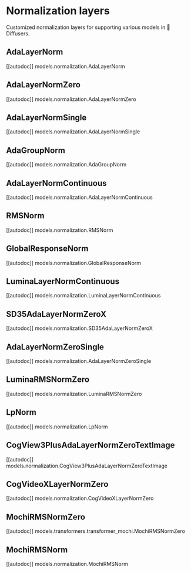 <!--Copyright 2024 The HuggingFace Team. All rights reserved.

Licensed under the Apache License, Version 2.0 (the "License"); you may not use this file except in compliance with
the License. You may obtain a copy of the License at

http://www.apache.org/licenses/LICENSE-2.0

Unless required by applicable law or agreed to in writing, software distributed under the License is distributed on
an "AS IS" BASIS, WITHOUT WARRANTIES OR CONDITIONS OF ANY KIND, either express or implied. See the License for the
specific language governing permissions and limitations under the License.
-->

# Normalization layers

Customized normalization layers for supporting various models in 🤗 Diffusers.

## AdaLayerNorm

[[autodoc]] models.normalization.AdaLayerNorm

## AdaLayerNormZero

[[autodoc]] models.normalization.AdaLayerNormZero

## AdaLayerNormSingle

[[autodoc]] models.normalization.AdaLayerNormSingle

## AdaGroupNorm

[[autodoc]] models.normalization.AdaGroupNorm

## AdaLayerNormContinuous

[[autodoc]] models.normalization.AdaLayerNormContinuous

## RMSNorm

[[autodoc]] models.normalization.RMSNorm

## GlobalResponseNorm

[[autodoc]] models.normalization.GlobalResponseNorm


## LuminaLayerNormContinuous
[[autodoc]] models.normalization.LuminaLayerNormContinuous

## SD35AdaLayerNormZeroX
[[autodoc]] models.normalization.SD35AdaLayerNormZeroX

## AdaLayerNormZeroSingle
[[autodoc]] models.normalization.AdaLayerNormZeroSingle

## LuminaRMSNormZero
[[autodoc]] models.normalization.LuminaRMSNormZero

## LpNorm
[[autodoc]] models.normalization.LpNorm

## CogView3PlusAdaLayerNormZeroTextImage
[[autodoc]] models.normalization.CogView3PlusAdaLayerNormZeroTextImage

## CogVideoXLayerNormZero
[[autodoc]] models.normalization.CogVideoXLayerNormZero

## MochiRMSNormZero
[[autodoc]] models.transformers.transformer_mochi.MochiRMSNormZero

## MochiRMSNorm
[[autodoc]] models.normalization.MochiRMSNorm